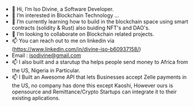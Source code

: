 - 👋 Hi, I’m Iso Divine, a Software Developer.
- 👀 I’m interested in Blockchain Technology ...
- 🌱 I’m currently learning how to build in the blockchain space using smart contracts (solidity & Rust) also buiding NFT's and DAO's. 
- 💞️ I’m looking to collaborate on Blockchain related projects.
- 📫 You can reach out to me on linkedin via (https://www.linkedin.com/in/divine-iso-b60937158/)
-    Email : isodivine@gmail.com
- 📫 I also built and a starutup tha helps people send money to Africa from the US, Nigeria in Particular. 
- 📫 I Built an Awesome API that lets Businesses accept Zelle payments in the US, no company has done this except Kaoshi, However ours is opensource and Remittance/Crypto Startups can integrate it to their existing aplications.
<!-- -   I also built and a starutup tha helps you send money to Africa, Nigeria in Particular. (https://www.dadicash.com) -->


<!---
Drrowly99/Drrowly99 is a ✨ special ✨ repository because its `README.md` (this file) appears on your GitHub profile.
You can click the Preview link to take a look at your changes.
--->
